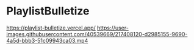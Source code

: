 # PlaylistBulletize
https://playlist-bulletize.vercel.app/
https://user-images.githubusercontent.com/40539669/217408120-d2985155-9690-4a5d-bbb3-51c09943ca03.mp4

